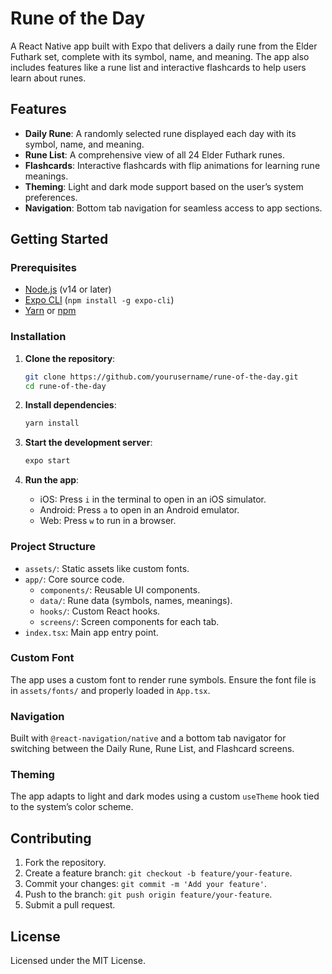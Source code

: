 # Rune of the Day

A React Native app built with Expo that delivers a daily rune from the Elder Futhark set, complete with its symbol, name, and meaning. The app also includes features like a rune list and interactive flashcards to help users learn about runes.

## Features

- **Daily Rune**: A randomly selected rune displayed each day with its symbol, name, and meaning.
- **Rune List**: A comprehensive view of all 24 Elder Futhark runes.
- **Flashcards**: Interactive flashcards with flip animations for learning rune meanings.
- **Theming**: Light and dark mode support based on the user’s system preferences.
- **Navigation**: Bottom tab navigation for seamless access to app sections.

## Getting Started

### Prerequisites

- [Node.js](https://nodejs.org/) (v14 or later)
- [Expo CLI](https://docs.expo.dev/get-started/installation/) (`npm install -g expo-cli`)
- [Yarn](https://yarnpkg.com/) or [npm](https://www.npmjs.com/)

### Installation

1. **Clone the repository**:

   ```bash
   git clone https://github.com/yourusername/rune-of-the-day.git
   cd rune-of-the-day
   ```

2. **Install dependencies**:

   ```bash
   yarn install
   ```

3. **Start the development server**:

   ```bash
   expo start
   ```

4. **Run the app**:
   - iOS: Press `i` in the terminal to open in an iOS simulator.
   - Android: Press `a` to open in an Android emulator.
   - Web: Press `w` to run in a browser.

### Project Structure

- `assets/`: Static assets like custom fonts.
- `app/`: Core source code.
  - `components/`: Reusable UI components.
  - `data/`: Rune data (symbols, names, meanings).
  - `hooks/`: Custom React hooks.
  - `screens/`: Screen components for each tab.
- `index.tsx`: Main app entry point.

### Custom Font

The app uses a custom font to render rune symbols. Ensure the font file is in `assets/fonts/` and properly loaded in `App.tsx`.

### Navigation

Built with `@react-navigation/native` and a bottom tab navigator for switching between the Daily Rune, Rune List, and Flashcard screens.

### Theming

The app adapts to light and dark modes using a custom `useTheme` hook tied to the system’s color scheme.

## Contributing

1. Fork the repository.
2. Create a feature branch: `git checkout -b feature/your-feature`.
3. Commit your changes: `git commit -m 'Add your feature'`.
4. Push to the branch: `git push origin feature/your-feature`.
5. Submit a pull request.

## License

Licensed under the MIT License.
